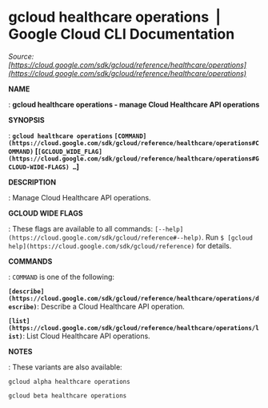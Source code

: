 # gcloud healthcare operations  |  Google Cloud CLI Documentation

*Source: [https://cloud.google.com/sdk/gcloud/reference/healthcare/operations](https://cloud.google.com/sdk/gcloud/reference/healthcare/operations)*

**NAME**

: **gcloud healthcare operations - manage Cloud Healthcare API operations**

**SYNOPSIS**

: **`gcloud healthcare operations` `[COMMAND](https://cloud.google.com/sdk/gcloud/reference/healthcare/operations#COMMAND)` [`[GCLOUD_WIDE_FLAG](https://cloud.google.com/sdk/gcloud/reference/healthcare/operations#GCLOUD-WIDE-FLAGS) …`]**

**DESCRIPTION**

: Manage Cloud Healthcare API operations.

**GCLOUD WIDE FLAGS**

: These flags are available to all commands: `[--help](https://cloud.google.com/sdk/gcloud/reference#--help)`.
Run `$ [gcloud help](https://cloud.google.com/sdk/gcloud/reference)` for details.

**COMMANDS**

: ``COMMAND`` is one of the following:

**`[describe](https://cloud.google.com/sdk/gcloud/reference/healthcare/operations/describe)`**:
Describe a Cloud Healthcare API operation.

**`[list](https://cloud.google.com/sdk/gcloud/reference/healthcare/operations/list)`**:
List Cloud Healthcare API operations.

**NOTES**

: These variants are also available:

```
gcloud alpha healthcare operations
```

```
gcloud beta healthcare operations
```